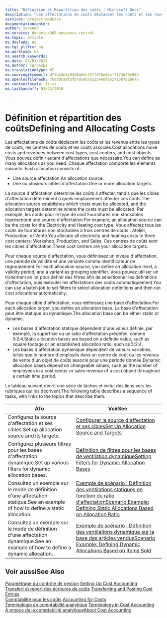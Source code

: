 ```yaml
---
title: "Définition et Répartition des coûts | Microsoft Docs"
description: "Les affectations de coûts déplacent les coûts et les revenus entre les types de coûts, les centres de coûts et les coûts associés. Vous pouvez définir autant d'affectations que nécessaire."
services: project-madeira
documentationcenter: 
author: SorenGP
ms.service: dynamics365-business-central
ms.topic: article
ms.devlang: na
ms.tgt_pltfrm: na
ms.workload: na
ms.search.keywords: 
ms.date: 07/01/2017
ms.author: sgroespe
ms.translationtype: HT
ms.sourcegitcommit: d7fb34e1c9428a64c71ff47be8bcff174649c00d
ms.openlocfilehash: 7bdddcadf3fb7dceb762354e8fa527158782b676
ms.contentlocale: fr-ca
ms.lasthandoff: 03/22/2018

---
```

# <a name="defining-and-allocating-costs"></a><span data-ttu-id="a945e-104">Définition et répartition des coûts</span><span class="sxs-lookup"><span data-stu-id="a945e-104">Defining and Allocating Costs</span></span>
<span data-ttu-id="a945e-105">Les affectations de coûts déplacent les coûts et les revenus entre les types de coûts, les centres de coûts et les coûts associés.</span><span class="sxs-lookup"><span data-stu-id="a945e-105">Cost allocations move costs and revenues between cost types, cost centers, and cost objects.</span></span> <span data-ttu-id="a945e-106">Vous pouvez définir autant d'affectations que nécessaire.</span><span class="sxs-lookup"><span data-stu-id="a945e-106">You can define as many allocations as you need.</span></span> <span data-ttu-id="a945e-107">Chaque affectation comporte les éléments suivants :</span><span class="sxs-lookup"><span data-stu-id="a945e-107">Each allocation consists of:</span></span>  

-   <span data-ttu-id="a945e-108">Une source affectation.</span><span class="sxs-lookup"><span data-stu-id="a945e-108">An allocation source.</span></span>  
-   <span data-ttu-id="a945e-109">Une ou plusieurs cibles d'affectation.</span><span class="sxs-lookup"><span data-stu-id="a945e-109">One or more allocation targets.</span></span>  

<span data-ttu-id="a945e-110">La source d'affectation détermine les coûts à affecter, tandis que les cibles d'affectation déterminent à quels emplacement affecter ces coûts.</span><span class="sxs-lookup"><span data-stu-id="a945e-110">The allocation source establishes which costs must be allocated, and the allocation targets determine where the costs must be allocated.</span></span> <span data-ttu-id="a945e-111">Par exemple, les coûts pour le type de coût Fournitures non stockables représentent une source d'affectation.</span><span class="sxs-lookup"><span data-stu-id="a945e-111">For example, an allocation source can be the costs for the Electricity and Heating cost type.</span></span> <span data-ttu-id="a945e-112">Vous affectez tous les coûts de fournitures non stockables à trois centres de coûts : Atelier, Production, et Vente.</span><span class="sxs-lookup"><span data-stu-id="a945e-112">You allocate all electricity and heating costs to three cost centers: Workshop, Production, and Sales.</span></span> <span data-ttu-id="a945e-113">Ces centres de coûts sont les cibles d'affectation.</span><span class="sxs-lookup"><span data-stu-id="a945e-113">These cost centers are your allocation targets.</span></span>  

<span data-ttu-id="a945e-114">Pour chaque source d'affectation, vous définissez un niveau d'affectation, une période de validité et une variante comme identificateur de regroupement.</span><span class="sxs-lookup"><span data-stu-id="a945e-114">For each allocation source, you define an allocation level, a validity period, and a variant as grouping identifier.</span></span> <span data-ttu-id="a945e-115">Vous pouvez utiliser un traitement en lot pour définir des filtres afin de sélectionner les définitions d'affectation, puis exécuter les affectations des coûts automatiquement.</span><span class="sxs-lookup"><span data-stu-id="a945e-115">You can use a batch job to set filters to select allocation definitions and then run cost allocations automatically.</span></span>  

<span data-ttu-id="a945e-116">Pour chaque cible d'affectation, vous définissez une base d'affectation.</span><span class="sxs-lookup"><span data-stu-id="a945e-116">For each allocation target, you define an allocation base.</span></span> <span data-ttu-id="a945e-117">La base d'affectation peut être statique ou dynamique.</span><span class="sxs-lookup"><span data-stu-id="a945e-117">The allocation base can be either static or dynamic.</span></span>  

-   <span data-ttu-id="a945e-118">Les bases d'affectation statique dépendent d'une valeur définie, par exemple, la superficie ou un ratio d'affectation prédéfini, comme 5:2:4.</span><span class="sxs-lookup"><span data-stu-id="a945e-118">Static allocation bases are based on a definite value, such as square footage or an established allocation ratio, such as 5:2:4.</span></span>  
-   <span data-ttu-id="a945e-119">Les bases d'affectation dynamique dépendent de valeurs variables, telles que le nombre d'employés dans un centre de coût ou les revenus de vente d'un objet de coûts associé pour une période donnée.</span><span class="sxs-lookup"><span data-stu-id="a945e-119">Dynamic allocation bases depend on changeable values, such as the number of employees in a cost center or sales revenue of a cost object throughout a certain time period.</span></span>  

<span data-ttu-id="a945e-120">Le tableau suivant décrit une série de tâches et inclut des liens vers les rubriques qui les décrivent.</span><span class="sxs-lookup"><span data-stu-id="a945e-120">The following table describes a sequence of tasks, with links to the topics that describe them.</span></span>

|<span data-ttu-id="a945e-121">À</span><span class="sxs-lookup"><span data-stu-id="a945e-121">To</span></span>|<span data-ttu-id="a945e-122">Voir</span><span class="sxs-lookup"><span data-stu-id="a945e-122">See</span></span>|  
|--------|---------|  
|<span data-ttu-id="a945e-123">Configurez la source d'affectation et ses cibles.</span><span class="sxs-lookup"><span data-stu-id="a945e-123">Set up allocation source and its targets.</span></span>|[<span data-ttu-id="a945e-124">Configurer la source d'affectation et ses cibles</span><span class="sxs-lookup"><span data-stu-id="a945e-124">Set Up Allocation Source and Targets</span></span>](finance-how-to-set-up-allocation-source-and-targets.md)|  
|<span data-ttu-id="a945e-125">Configurez plusieurs filtres pour les bases d'affectation dynamique.</span><span class="sxs-lookup"><span data-stu-id="a945e-125">Set up various filters for dynamic allocation bases.</span></span>|[<span data-ttu-id="a945e-126">Définition de filtres pour les bases de ventilation dynamique</span><span class="sxs-lookup"><span data-stu-id="a945e-126">Setting Filters for Dynamic Allocation Bases</span></span>](finance-setting-filters-for-dynamic-allocation-bases.md)|  
|<span data-ttu-id="a945e-127">Consultez un exemple sur le mode de définition d'une affectation statique.</span><span class="sxs-lookup"><span data-stu-id="a945e-127">See an example of how to define a static allocation.</span></span>|[<span data-ttu-id="a945e-128">Exemple de scénario : Définition des ventilations statiques en fonction du ratio d'affectation</span><span class="sxs-lookup"><span data-stu-id="a945e-128">Scenario Example: Defining Static Allocations Based on Allocation Ratio</span></span>](finance-scenario-example-defining-static-allocations-based-on-allocation-ratio.md)|  
|<span data-ttu-id="a945e-129">Consultez un exemple sur le mode de définition d'une affectation dynamique.</span><span class="sxs-lookup"><span data-stu-id="a945e-129">See an example of how to define a dynamic allocation.</span></span>|[<span data-ttu-id="a945e-130">Exemple de scénario : Définition des ventilations dynamique sur la base des articles vendus</span><span class="sxs-lookup"><span data-stu-id="a945e-130">Scenario Example: Defining Dynamic Allocations Based on Items Sold</span></span>](finance-scenario-example-defining-dynamic-allocations-based-on-items-sold.md)|  

## <a name="see-also"></a><span data-ttu-id="a945e-131">Voir aussi</span><span class="sxs-lookup"><span data-stu-id="a945e-131">See Also</span></span>  
 <span data-ttu-id="a945e-132">[Paramétrage du contrôle de gestion](finance-set-up-cost-accounting.md) </span><span class="sxs-lookup"><span data-stu-id="a945e-132">[Setting Up Cost Accounting](finance-set-up-cost-accounting.md) </span></span>  
 <span data-ttu-id="a945e-133">[Transfert et report des écritures de coûts](finance-transfer-and-post-cost-entries.md) </span><span class="sxs-lookup"><span data-stu-id="a945e-133">[Transferring and Posting Cost Entries](finance-transfer-and-post-cost-entries.md) </span></span>  
 <span data-ttu-id="a945e-134">[Comptabilité pour les coûts](finance-manage-cost-accounting.md) </span><span class="sxs-lookup"><span data-stu-id="a945e-134">[Accounting for Costs](finance-manage-cost-accounting.md) </span></span>  
 <span data-ttu-id="a945e-135">[Terminologie en comptabilité analytique](finance-terminology-in-cost-accounting.md) </span><span class="sxs-lookup"><span data-stu-id="a945e-135">[Terminology in Cost Accounting](finance-terminology-in-cost-accounting.md) </span></span>  
 [<span data-ttu-id="a945e-136">À propos de la comptabilité analytique</span><span class="sxs-lookup"><span data-stu-id="a945e-136">About Cost Accounting</span></span>](finance-about-cost-accounting.md)


